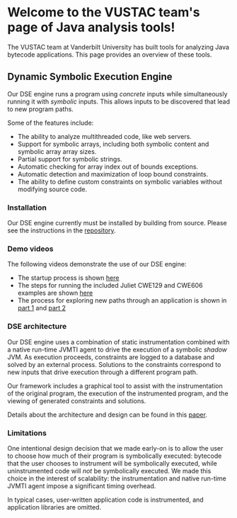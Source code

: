# Welcome to the VUSTAC team's page of Java analysis tools!

The VUSTAC team at Vanderbilt University has built tools for analyzing Java bytecode applications. This page provides an overview of these tools.

## Dynamic Symbolic Execution Engine

Our DSE engine runs a program using *concrete* inputs while simultaneously running it with *symbolic* inputs. This allows inputs to be discovered that lead to new program paths. 

Some of the features include:

* The ability to analyze multithreaded code, like web servers.
* Support for symbolic arrays, including both symbolic content and symbolic array array sizes.
* Partial support for symbolic strings.
* Automatic checking for array index out of bounds exceptions.
* Automatic detection and maximization of loop bound constraints.
* The ability to define custom constraints on symbolic variables without modifying source code.

### Installation

Our DSE engine currently must be installed by building from source. Please see the instructions in the [repository](https://github.com/vustac/dse).

### Demo videos

The following videos demonstrate the use of our DSE engine:

* The startup process is shown [here](videos/DSE-startup-process.mp4)
* The steps for running the included Juliet CWE129 and CWE606 examples are shown [here](videos/DSE-CWE-examples.mp4)
* The process for exploring new paths through an application is shown in [part 1](videos/DSE-PathBrowser-part_1.mp4) and [part 2](videos/DSE-PathBrowser-part_2.mp4)

### DSE architecture

Our DSE engine uses a combination of static instrumentation combined with a native run-time JVMTI agent to drive the execution of a symbolic *shadow* JVM. As execution proceeds, constraints are logged to a database and solved by an external process. Solutions to the constraints correspond to new inputs that drive execution through a different program path.

Our framework includes a graphical tool to assist with the instrumentation of the original program, the execution of the instrumented program, and the viewing of generated constraints and solutions.

Details about the architecture and design can be found in this [paper](papers/vustac_dse_paper.pdf).

### Limitations

One intentional design decision that we made early-on is to allow the user to choose how much of their program is symbolically executed: bytecode that the user chooses to instrument will be symbolically executed, while uninstrumented code will *not* be symbolically executed. We made this choice in the interest of scalability: the instrumentation and native run-time JVMTI agent impose a significant timing overhead. 

In typical cases, user-written application code is instrumented, and application libraries are omitted.
